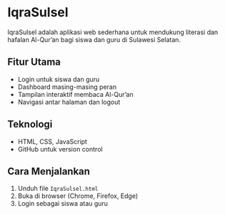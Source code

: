 # IqraSulsel

IqraSulsel adalah aplikasi web sederhana untuk mendukung literasi dan hafalan Al-Qur’an bagi siswa dan guru di Sulawesi Selatan.

## Fitur Utama
- Login untuk siswa dan guru
- Dashboard masing-masing peran
- Tampilan interaktif membaca Al-Qur’an
- Navigasi antar halaman dan logout

## Teknologi
- HTML, CSS, JavaScript
- GitHub untuk version control

## Cara Menjalankan
1. Unduh file `IqraSulsel.html`
2. Buka di browser (Chrome, Firefox, Edge)
3. Login sebagai siswa atau guru
